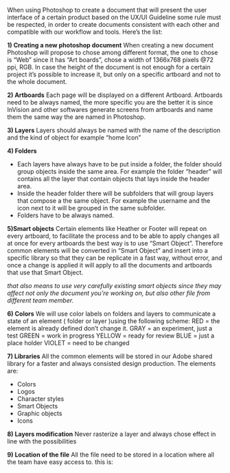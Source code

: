 When using Photoshop to create a document that will present the user interface of a certain product based on the UX/UI Guideline some rule must be respected, in order to create documents consistent with each other and compatible with our workflow and tools. Here’s the list:

**1) Creating a new photoshop document**
When creating a new document Photoshop will propose to chose among different format,
the one to chose is “Web” since it has “Art boards”,  chose a width of 1366x768 pixels @72 ppi, RGB.
In case the height of the document is not enough for a certain project it’s possible to increase it, but only on a specific artboard and not to the whole document.

**2) Artboards**
Each page will be displayed on a different Artboard. 
Artboards need to be always named, the more specific you are the better it is since InVision and other softwares generate screens from artboards and name them the same way the are named in Photoshop.

**3) Layers**
Layers should always be named with the name of the description and the kind of object
for example “home Icon”

**4) Folders**
- Each layers have always have to be put inside a folder, the folder should group objects inside the same area. For example the folder “header” will contains all the layer that contain objects that lays inside the header area. 
- Inside the header folder there will be subfolders that will group layers that compose a the same object. For example the username and the icon next to it will be grouped in the same subfolder.
- Folders have to be always named.

**5)Smart objects**
Certain elements like Heather or Footer will repeat on every artboard, to facilitate the process and to be able to apply changes all at once for every artboards the best way is to use “Smart Object”.
Therefore common elements will be converted in “Smart Object” and insert into a specific library  so that they can be replicate in a fast way, without error, and once a change is applied it will apply to all the documents and artboards that use that Smart Object.

*that also means to use very carefully existing smart objects since they may affect not only the document you’re working on, but also other file from different team member.*

**6) Colors**
We will use color labels on folders and layers to communicate a state of an element ( folder or layer )using the following scheme:
RED = the element is already defined don’t change it.
GRAY = an experiment, just a test
GREEN = work in progress
YELLOW = ready for review
BLUE = just a place holder
VIOLET = need to be changed

**7) Libraries**
All the common elements will be stored in our Adobe shared library for a faster and always consisted design production. 
The elements are:
- Colors
- Logos
- Character styles
- Smart Objects
- Graphic objects
- Icons

**8) Layers modification**
Never rasterize a layer and always chose effect in line with the possibilities 

**9) Location of the file**
All the file need to be stored in a location where all the team have easy access to.
this is:





